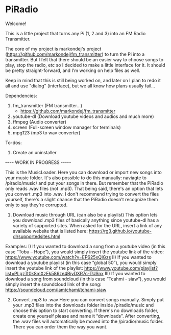 ﻿# PiRadio

Welcome!

This is a little project that turns any Pi (1, 2 and 3) into an FM Radio Transmitter.

The core of my project is markondej's project (https://github.com/markondej/fm_transmitter) to turn the Pi into a transmitter. But I felt that there should be an easier way to choose songs to play, stop the radio, etc so I decided to make a little interface for it. It should be pretty straight-forward, and I'm working on help files as well.

Keep in mind that this is still being worked on, and later on I plan to redo it all and use "dialog" (interface), but we all know how plans usually fail...



Dependencies:

1) fm_transmitter (FM transmitter...)
	- https://github.com/markondej/fm_transmitter
2) youtube-dl (Download youtube videos and audios and much more)
3) ffmpeg (Audio converter)
4) screen (Full-screen window manager for terminals)
5) mpg123 (mp3 to wav converter)



To-dos:

1) Create an uninstaller


–--- WORK IN PROGRESS -----

This is the MusicLoader. Here you can download or import new songs into your music folder. It's also possible to do this manually: naviagte to /piradio/music/ and put your songs in there. But remember that the PiRadio only reads .wav files (not .mp3). That being said, there's an option that lets you convert .mp3 into .wav. I don't recommend trying to convert the files yourself, there's a slight chance that the PiRadio doesn't recognize them only to say they're corrupted.

1) Download music through URL (can also be a playlist)
This option lets you download .mp3 files of basically anything since youtube-dl has a variety of supported sites. When asked for the URL, insert a link of any available website that is listed here:
	https://rg3.github.io/youtube-dl/supportedsites.html

Examples:
I) If you wanted to download a song from a youtube video (in this case “Tobu – Hope”), you would simply insert the youtube link of the video:
	https://www.youtube.com/watch?v=EP625xQIGzs
II) If you wanted to download a youtube playlist (in this case “global 50”), you would simply insert the youtube link of the playlist:
	https://www.youtube.com/playlist?list=PLgzTt0k8mXzEk586ze4BjvDXR7c-TUSnx
III) If you wanted to download a song from soundcloud (in this case “Tcahmi - siaw”), you would simply insert the soundcloud link of the song:
	https://soundcloud.com/iamtchami/tchami-siaw

2) Convert .mp3 to .wav
Here you can convert songs manually. Simply put your .mp3 files into the downloads folder inside /piradio/music and choose this option to start converting. If there's no downloads folder, create one yourself please and name it “downloads”. After converting, the .wav files will automatically be moved into the /piradio/music folder. There you can order them the way you want.
